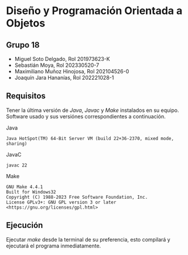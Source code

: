 # Diseño y Programación Orientada a Objetos

## Grupo 18
- Miguel Soto Delgado, Rol 201973623-K
- Sebastián Moya, Rol 202330520-7
- Maximiliano Muñoz Hinojosa, Rol 202104526-0
- Joaquín Jara Hananías, Rol 202221028-1

## Requisitos
Tener la última versión de _Java_, _Javac_ y _Make_ instalados en su equipo. Software usado y sus versiónes correspondientes a continuación.

Java
```
Java HotSpot(TM) 64-Bit Server VM (build 22+36-2370, mixed mode, sharing)
```
JavaC
```
javac 22
```
Make
```
GNU Make 4.4.1
Built for Windows32
Copyright (C) 1988-2023 Free Software Foundation, Inc.
License GPLv3+: GNU GPL version 3 or later <https://gnu.org/licenses/gpl.html>
```

## Ejecución

Ejecutar _make_ desde la terminal de su preferencia, esto compilará y ejecutará el programa inmediatamente.
